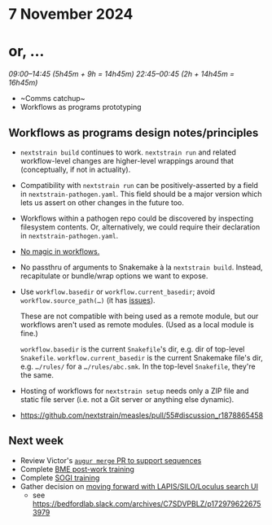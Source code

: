 # 7 November 2024
# or, …

_09:00–14:45 (5h45m + 9h = 14h45m)_
_22:45–00:45 (2h + 14h45m = 16h45m)_


- ~Comms catchup~
- Workflows as programs prototyping


## Workflows as programs design notes/principles

- `nextstrain build` continues to work. `nextstrain run` and related
  workflow-level changes are higher-level wrappings around that (conceptually,
  if not in actuality).

- Compatibility with `nextstrain run` can be positively-asserted by a field in
  `nextstrain-pathogen.yaml`.  This field should be a major version which lets
  us assert on other changes in the future too.

- Workflows within a pathogen repo could be discovered by inspecting filesystem
  contents.  Or, alternatively, we could require their declaration in
  `nextstrain-pathogen.yaml`.

- [No magic in workflows.](https://github.com/nextstrain/public/issues/1#issuecomment-2463068756)

- No passthru of arguments to Snakemake à la `nextstrain build`.  Instead,
  recapitulate or bundle/wrap options we want to expose.

- Use `workflow.basedir` or `workflow.current_basedir`; avoid
  `workflow.source_path(…)` (it has [issues](2024-10-23.md)).

  These are not compatible with being used as a remote module, but our
  workflows aren't used as remote modules.  (Used as a local module is fine.)

  `workflow.basedir` is the current `Snakefile`'s dir, e.g. dir of top-level `Snakefile`.
  `workflow.current_basedir` is the current Snakemake file's dir, e.g. `…/rules/` for a `…/rules/abc.smk`.
  In the top-level `Snakefile`, they're the same.

- Hosting of workflows for `nextstrain setup` needs only a ZIP file and static
  file server (i.e. not a Git server or anything else dynamic).

- <https://github.com/nextstrain/measles/pull/55#discussion_r1878865458>


## Next week

- Review Victor's [`augur merge` PR to support sequences](https://github.com/nextstrain/augur/issues/1579)
- Complete [BME post-work training](https://fredhutch.csod.com/ui/lms-learning-details/app/course/ac23e22d-0445-4123-bd10-66db92646c11)
- Complete [SOGI training](https://fredhutch.csod.com/ui/lms-learning-details/app/course/13b01982-4e88-44e0-b275-8e86734ff89d)
- Gather decision on [moving forward with LAPIS/SILO/Loculus search UI](https://github.com/nextstrain/private/issues/143)
    - see <https://bedfordlab.slack.com/archives/C7SDVPBLZ/p1729796226753979>
